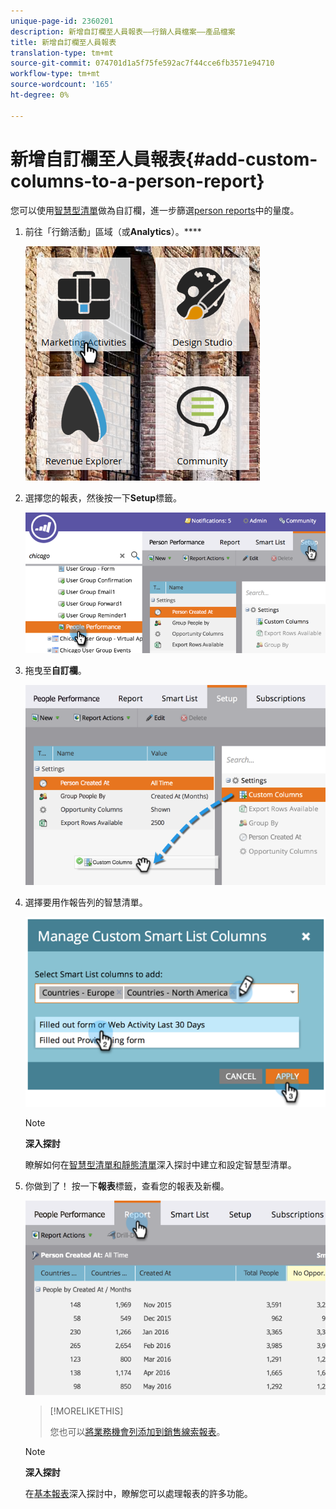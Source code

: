 ```yaml
---
unique-page-id: 2360201
description: 新增自訂欄至人員報表——行銷人員檔案——產品檔案
title: 新增自訂欄至人員報表
translation-type: tm+mt
source-git-commit: 074701d1a5f75fe592ac7f44cce6fb3571e94710
workflow-type: tm+mt
source-wordcount: '165'
ht-degree: 0%

---
```



# 新增自訂欄至人員報表{#add-custom-columns-to-a-person-report}

您可以使用[智慧型清單](http://docs.marketo.com/display/docs/smart+lists+and+static+lists)做為自訂欄，進一步篩選[person reports](http://docs.marketo.com/display/docs/basic+reporting)中的量度。

1. 前往「行銷活動」區域（或&#x200B;**Analytics**）。****

   ![](assets/ma-1.png)

1. 選擇您的報表，然後按一下&#x200B;**Setup**&#x200B;標籤。

   ![](assets/two-1.png)

1. 拖曳至&#x200B;**自訂欄**。

   ![](assets/three-1.png)

1. 選擇要用作報告列的智慧清單。

   ![](assets/image2014-9-16-16-3a39-3a34.png)

   >[!NOTE]
   >
   >**深入探討**
   >
   >
   >瞭解如何在[智慧型清單和靜態清單](http://docs.marketo.com/display/docs/smart+lists+and+static+lists)深入探討中建立和設定智慧型清單。

1. 你做到了！ 按一下&#x200B;**報表**&#x200B;標籤，查看您的報表及新欄。

   ![](assets/five-1.png)

   >[!MORELIKETHIS]
   >
   >
   >
   >您也可以[將業務機會列添加到銷售線索報表](add-opportunity-columns-to-a-lead-report.md)。

   >[!NOTE]
   >
   >**深入探討**
   >
   >
   >在[基本報表](http://docs.marketo.com/display/docs/basic+reporting)深入探討中，瞭解您可以處理報表的許多功能。

